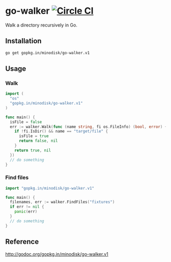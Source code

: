 # go-walker [![Circle CI](https://circleci.com/gh/minodisk/go-walker/tree/master.svg?style=svg)](https://circleci.com/gh/minodisk/go-walker/tree/master)

Walk a directory recursively in Go.

## Installation

```bash
go get gopkg.in/minodisk/go-walker.v1
```

## Usage

### Walk

```go
import (
  "os"
  "gopkg.in/minodisk/go-walker.v1"
)

func main() {
  isFile = false
  err := walker.Walk(func (name string, fi os.FileInfo) (bool, error) {
    if !fi.IsDir() && name == "target/file" {
      isFile = true
      return false, nil
    }
    return true, nil
  })
  // do something
}
```

### Find files

```go
import "gopkg.in/minodisk/go-walker.v1"

func main() {
  filenames, err := walker.FindFiles("fixtures")
  if err != nil {
    panic(err)
  }
  // do something
}
```

## Reference

http://godoc.org/gopkg.in/minodisk/go-walker.v1
